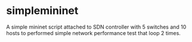 # simplemininet
A simple mininet script attached to SDN controller with 5 switches and 10 hosts to performed simple network performance test that loop 2 times.
